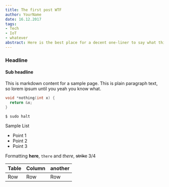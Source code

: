 ```yaml
---
title: The first post WTF
author: YourName
date: 16.12.2017
tags:
- Tech
- IoT
- whatever
abstract: Here is the best place for a decent one-liner to say what this post is going to be about.
---
```


### Headline

#### Sub headline

This is markdown content for a sample page. This is plain paragraph text, so lorem ipsum until you yeah you know what.

```c
void *nothing(int x) {
  return &x;
}
```

```bash
$ sudo halt
```

Sample List
* Point 1
 * Point 2
  * Point 3


Formatting **here**, `there` and _there_, ~~strike~~ 3/4

Table | Column | another
------|--------|---------
Row   | Row | Row
